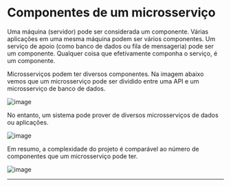 # Componentes de um microsserviço

Uma máquina (servidor) pode ser considerada um componente. Várias aplicações em uma mesma máquina podem ser vários componentes. Um serviço de apoio (como banco de dados ou fila de mensageria) pode ser um componente. Qualquer coisa que efetivamente componha o serviço, é um componente.

Microsserviços podem ter diversos componentes. Na imagem abaixo vemos que um microsserviço pode ser dividido entre uma API e um microsserviço de banco de dados.

![image](https://github.com/AndreCoutinhom/microservices_study/assets/91290799/d739104a-9ece-4a97-86c3-6dd9f3a2648a)

No entanto, um sistema pode prover de diversos microsserviços de dados ou aplicações.

![image](https://github.com/AndreCoutinhom/microservices_study/assets/91290799/a168962f-9918-4dce-be70-0412d3eafff1)

Em resumo, a complexidade do projeto é comparável ao número de componentes que um microsserviço pode ter.

![image](https://github.com/AndreCoutinhom/microservices_study/assets/91290799/a3874467-66a2-4c32-a533-af97d6a33e2e)

---
